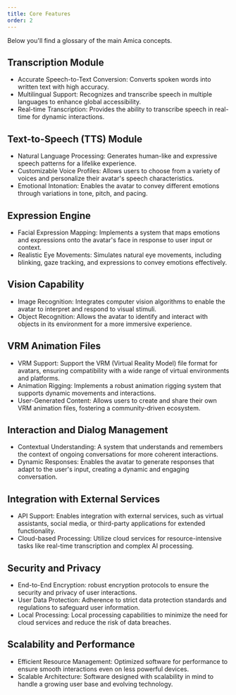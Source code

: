 ```yaml
---
title: Core Features
order: 2
---
```


Below you'll find a glossary of the main Amica concepts.

## Transcription Module

* Accurate Speech-to-Text Conversion: Converts spoken words into written text with high accuracy.
* Multilingual Support: Recognizes and transcribe speech in multiple languages to enhance global accessibility.
* Real-time Transcription: Provides the ability to transcribe speech in real-time for dynamic interactions.

## Text-to-Speech (TTS) Module

* Natural Language Processing: Generates human-like and expressive speech patterns for a lifelike experience.
* Customizable Voice Profiles: Allows users to choose from a variety of voices and personalize their avatar's speech characteristics.
* Emotional Intonation: Enables the avatar to convey different emotions through variations in tone, pitch, and pacing.

## Expression Engine

* Facial Expression Mapping: Implements a system that maps emotions and expressions onto the avatar's face in response to user input or context.
* Realistic Eye Movements: Simulates natural eye movements, including blinking, gaze tracking, and expressions to convey emotions effectively.

## Vision Capability

* Image Recognition: Integrates computer vision algorithms to enable the avatar to interpret and respond to visual stimuli.
* Object Recognition: Allows the avatar to identify and interact with objects in its environment for a more immersive experience.

## VRM Animation Files

* VRM Support: Support the VRM (Virtual Reality Model) file format for avatars, ensuring compatibility with a wide range of virtual environments and platforms.
* Animation Rigging: Implements a robust animation rigging system that supports dynamic movements and interactions.
* User-Generated Content: Allows users to create and share their own VRM animation files, fostering a community-driven ecosystem.

## Interaction and Dialog Management

* Contextual Understanding: A system that understands and remembers the context of ongoing conversations for more coherent interactions.
* Dynamic Responses: Enables the avatar to generate responses that adapt to the user's input, creating a dynamic and engaging conversation.

## Integration with External Services

* API Support: Enables integration with external services, such as virtual assistants, social media, or third-party applications for extended functionality.
* Cloud-based Processing: Utilize cloud services for resource-intensive tasks like real-time transcription and complex AI processing.

## Security and Privacy

* End-to-End Encryption: robust encryption protocols to ensure the security and privacy of user interactions.
* User Data Protection: Adherence to strict data protection standards and regulations to safeguard user information.
* Local Processing: Local processing capabilities to minimize the need for cloud services and reduce the risk of data breaches.

## Scalability and Performance

* Efficient Resource Management: Optimized software for performance to ensure smooth interactions even on less powerful devices.
* Scalable Architecture: Software designed with scalability in mind to handle a growing user base and evolving technology.
